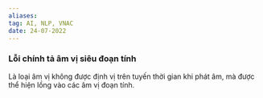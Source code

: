 ```yaml
---
aliases:
tag: AI, NLP, VNAC
date: 24-07-2022
---
```

### Lỗi chính tả âm vị siêu đoạn tính
Là loại âm vị không được định vị trên tuyến thời gian khi phát âm, mà được thể hiện lồng vào các âm vị đoạn tính.